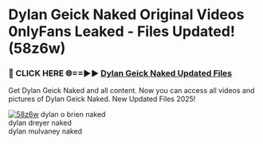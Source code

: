 # Dylan Geick Naked Original Videos 0nlyFans Leaked - Files Updated! (58z6w)

<h3>🔴 CLICK HERE 🌐==►► <a href="https://tinyurl.com/yckcrads" rel="nofollow">Dylan Geick Naked Updated Files</a></h3>

Get Dylan Geick Naked and all content. Now you can access all videos and pictures of Dylan Geick Naked. New Updated Files 2025!

[![58z6w](https://i.imgur.com/hpKpOFt.gif)](https://tinyurl.com/yckcrads)
dylan o brien naked<br>
dylan dreyer naked<br>
dylan mulvaney naked